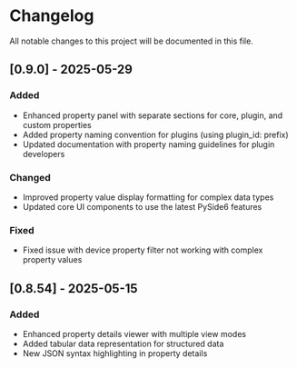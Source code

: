 # Changelog

All notable changes to this project will be documented in this file.

## [0.9.0] - 2025-05-29

### Added
- Enhanced property panel with separate sections for core, plugin, and custom properties
- Added property naming convention for plugins (using plugin_id: prefix)
- Updated documentation with property naming guidelines for plugin developers

### Changed
- Improved property value display formatting for complex data types
- Updated core UI components to use the latest PySide6 features

### Fixed
- Fixed issue with device property filter not working with complex property values

## [0.8.54] - 2025-05-15

### Added
- Enhanced property details viewer with multiple view modes
- Added tabular data representation for structured data
- New JSON syntax highlighting in property details 